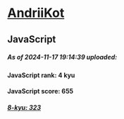 # [AndriiKot](https://www.codewars.com/users/AndriiKot) 
## JavaScript

##### As of 2024-11-17 19:14:39 uploaded:

#### JavaScript rank: 4 kyu

#### JavaScript score: 655

##### [8-kyu: 323](https://github.com/AndriiKot/JavaScript__CodeWars/tree/main/kyu-8)

